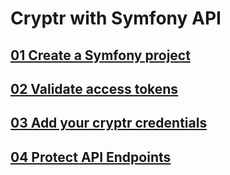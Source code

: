 # Cryptr with Symfony API

## [01 Create a Symfony project](https://github.com/cryptr-examples/cryptr-symfony-api-sample/tree/01-create-symfony-project)

## [02 Validate access tokens](https://github.com/cryptr-examples/cryptr-symfony-api-sample/tree/02-validate-access-tokens)

## [03 Add your cryptr credentials](https://github.com/cryptr-examples/cryptr-symfony-api-sample/tree/03-add-your-cryptr-credentials)

## [04 Protect API Endpoints](https://github.com/cryptr-examples/cryptr-symfony-api-sample/tree/04-protect-api-endpoints)